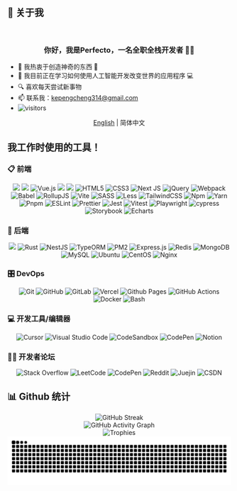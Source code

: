 ## 🚀 关于我

<div align="center">
  <img src="https://pic1.imgdb.cn/item/67e512140ba3d5a1d7e515bd.jpg" alt="" width="500" />
</div>

### <div align="center">你好，我是Perfecto，一名全职全栈开发者 👨‍💻</div>

- 👀 我热衷于创造神奇的东西 🖤
- 🌱 我目前正在学习如何使用人工智能开发改变世界的应用程序 💻
- 🔍 喜欢每天尝试新事物
- 📫 联系我：kepengcheng314@gmail.com
- ![visitors](https://visitor-badge.glitch.me/badge?page_id=Perfecto23&left_color=green&right_color=red)

<p align="center">
  <a href='./README.md'>English</a> | 简体中文
</p>

## 我工作时使用的工具！

### 📋 前端

<div align="center">
  <img src="https://img.shields.io/badge/JavaScript-F7DF1E?style=flat-square&logo=javascript&logoColor=black" />
  <img src="https://img.shields.io/badge/TypeScript-3178C6?style=flat-square&logo=typescript&logoColor=white" />
  <img src="https://img.shields.io/badge/Vue.js-35495e.svg?style=flat-square&logo=vuedotjs&logoColor=4FC08D" alt="Vue.js" />
  <img src="https://img.shields.io/badge/React-61DAFB?style=flat-square&logo=react&logoColor=black" />
  <img src="https://img.shields.io/badge/Node.js-339933?style=flat-square&logo=node.js&logoColor=white" />
  <img src="https://img.shields.io/badge/HTML5-E34F26?style=flat-square&logo=html5&logoColor=white" alt="HTML5" />
  <img src="https://img.shields.io/badge/CSS3-1572B6?style=flat-square&logo=css3&logoColor=white" alt="CSS3" />
  <img src="https://img.shields.io/badge/Next-black?style=flat-square&logo=next.js&logoColor=white" alt="Next JS" />
  <img src="https://img.shields.io/badge/Jquery-0769AD.svg?style=flat-square&logo=jquery&logoColor=white" alt="jQuery" />
  <img src="https://img.shields.io/badge/Webpack-8DD6F9.svg?style=flat-square&logo=webpack&logoColor=black" alt="Webpack" />
  <img src="https://img.shields.io/badge/Babel-F9DC3e?style=flat-square&logo=babel&logoColor=black" alt="Babel" />
  <img src="https://img.shields.io/badge/RollupJS-ef3335?style=flat-square&logo=rollup.js&logoColor=white" alt="RollupJS" />
  <img src="https://img.shields.io/badge/Vite-646CFF.svg?style=flat-square&logo=vite&logoColor=white" alt="Vite" />
  <img src="https://img.shields.io/badge/SASS-hotpink.svg?style=flat-square&logo=SASS&logoColor=white" alt="SASS" />
  <img src="https://img.shields.io/badge/Less-2B4C80?style=flat-square&logo=less&logoColor=white" alt="Less" />
  <img src="https://img.shields.io/badge/Tailwindcss-38B2AC.svg?style=flat-square&logo=tailwind-css&logoColor=white" alt="TailwindCSS" />
  <img src="https://img.shields.io/badge/Npm-CB3837.svg?style=flat-square&logo=npm&logoColor=white" alt="Npm" />
  <img src="https://img.shields.io/badge/Yarn-2C8EBB.svg?style=flat-square&logo=yarn&logoColor=white" alt="Yarn" />
  <img src="https://img.shields.io/badge/Pnpm-4a4a4a.svg?style=flat-square&logo=pnpm&logoColor=f69220" alt="Pnpm" />
  <img src="https://img.shields.io/badge/ESLint-4B3263?style=flat-square&logo=ESLint&logoColor=white" alt="ESLint" />
  <img src="https://img.shields.io/badge/Prettier-F7B93E.svg?style=flat-square&logo=Prettier&logoColor=white" alt="Prettier" />
  <img src="https://img.shields.io/badge/Jest-C21325?style=flat-square&logo=Jest&logoColor=white" alt="Jest" />
  <img src="https://img.shields.io/badge/Vitest-C21325?style=flat-square&logo=Vitest&logoColor=white" alt="Vitest" />
  <img src="https://img.shields.io/badge/Playwright-C21325?style=flat-square&logo=Playwright&logoColor=white" alt="Playwright" />
  <img src="https://img.shields.io/badge/Cypress-E5E5E5?style=flat-square&logo=cypress&logoColor=058a5e" alt="cypress" />
  <img src="https://img.shields.io/badge/Storybook-FF4785?style=flat-square&logo=storybook&logoColor=white" alt="Storybook" />
  <img src="https://img.shields.io/badge/Echarts-000000?style=flat-square&logo=apcheecharts&logoColor=white" alt="Echarts" />
</div>

### 💾 后端

<div align="center">
  <img src="https://img.shields.io/badge/Node.js-339933?style=flat-square&logo=node.js&logoColor=white" />
  <img src="https://img.shields.io/badge/Rust-000000?style=flat-square&logo=rust&logoColor=white" alt="Rust" />
  <img src="https://img.shields.io/badge/Nestjs-E0234E.svg?style=flat-square&logo=nestjs&logoColor=white" alt="NestJS" />
  <img src="https://img.shields.io/badge/TypeORM-3982CE?style=flat-square&logo=TypeORM&logoColor=white" alt="TypeORM" />
  <img src="https://img.shields.io/badge/PM2-2B037A?style=flat-square&logo=pm2&logoColor=white" alt="PM2" />
  <img src="https://img.shields.io/badge/Express.js-404d59.svg?style=flat-square&logo=express&logoColor=61DAFB" alt="Express.js" />
  <img src="https://img.shields.io/badge/Redis-DD0031.svg?style=flat-square&logo=Redis&logoColor=white" alt="Redis" />
  <img src="https://img.shields.io/badge/MongoDB-4ea94b.svg?style=flat-square&logo=MongoDB&logoColor=white" alt="MongoDB" />
  <img src="https://img.shields.io/badge/MySQL-00f.svg?style=flat-square&logo=MySQL&logoColor=white" alt="MySQL" />
  <img src="https://img.shields.io/badge/Ubuntu-E95420?style=flat-square&logo=ubuntu&logoColor=white" alt="Ubuntu" />
  <img src="https://img.shields.io/badge/Cent%20OS-002260?style=flat-square&logo=centos&logoColor=F0F0F0" alt="CentOS" />
  <img src="https://img.shields.io/badge/Nginx-009639.svg?style=flat-square&logo=Nginx&logoColor=white" alt="Nginx" />
</div>

### 🎛️ DevOps

<div align="center">
  <img src="https://img.shields.io/badge/Git-F05033.svg?style=flat-square&logo=Git&logoColor=white" alt="Git" />
  <img src="https://img.shields.io/badge/GitHub-121011.svg?style=flat-square&logo=GitHub&logoColor=white" alt="GitHub" />
  <img src="https://img.shields.io/badge/GitLab-E65328.svg?style=flat-square&logo=GitLab&logoColor=white" alt="GitLab" />
  <img src="https://img.shields.io/badge/Vercel-000000.svg?style=flat-square&logo=vercel&logoColor=white" alt="Vercel" />
  <img src="https://img.shields.io/badge/Github%20Pages-121013?style=flat-square&logo=github&logoColor=white" alt="Github Pages" />
  <img src="https://img.shields.io/badge/GitHub%20Actions-2671E5.svg?style=flat-square&logo=GitHub%20Actions&logoColor=white" alt="GitHub Actions" />
  <img src="https://img.shields.io/badge/Docker-0db7ed.svg?style=flat-square&logo=Docker&logoColor=white" alt="Docker" />
  <img src="https://img.shields.io/badge/Bash-4EAA25?style=flat-square&logo=GNU%20Bash&logoColor=white" alt="Bash" />
</div>

### 💻 开发工具/编辑器

<div align="center">
  <img src="https://img.shields.io/badge/Cursor-000000?style=flat-square&logo=cursor&logoColor=white" alt="Cursor" />
  <img src="https://img.shields.io/badge/Visual%20Studio%20Code-0078d7.svg?style=flat-square&logo=Visual%20Studio%20Code&logoColor=white" alt="Visual Studio Code" />
  <img src="https://img.shields.io/badge/Codesandbox-040404?style=flat-square&logo=codesandbox&logoColor=DBDBDB" alt="CodeSandbox" />
  <img src="https://img.shields.io/badge/CodePen-white?style=flat-square&logo=codepen&logoColor=black" alt="CodePen" />
  <img src="https://img.shields.io/badge/Notion-000000.svg?style=flat-square&logo=notion&logoColor=white" alt="Notion" />
</div>

### 🧑‍💻 开发者论坛

<div align="center">
  <img src="https://img.shields.io/badge/Stackoverflow-FE7A16?style=flat-square&logo=stack-overflow&logoColor=white" alt="Stack Overflow" />
  <img src="https://img.shields.io/badge/LeetCode-000000?style=flat-square&logo=LeetCode&logoColor=#d16c06" alt="LeetCode" />
  <img src="https://img.shields.io/badge/Codepen-000000?style=flat-square&logo=Codepen&logoColor=white" alt="CodePen" />
  <img src="https://img.shields.io/badge/Reddit-FF4500?style=flat-square&logo=reddit&logoColor=white" alt="Reddit" />
  <img src="https://img.shields.io/badge/Juejin-blue?style=flat-square&logo=juejin&logoColor=white" alt="Juejin" />
  <img src="https://img.shields.io/badge/CSDN-FF69B4?style=flat-square&logo=csdn&logoColor=white" alt="CSDN" />
</div>

## 📊 Github 统计

<div align="center">
  <img src="https://github-readme-streak-stats.herokuapp.com/?user=Perfecto23&theme=radical&hide_border=true" style="width: 500px" alt="GitHub Streak"/>
</div>
<div align="center">
  <img src="https://github-readme-activity-graph.vercel.app/graph?username=Perfecto23&theme=radical&count_private=true" alt="GitHub Activity Graph" style="width: 500px"/>
</div>
<div align="center">
  <img src="https://github-profile-trophy.vercel.app/?username=Perfecto23" alt="Trophies"/>
</div>
<picture>
  <source media="(prefers-color-scheme: dark)" srcset="https://raw.githubusercontent.com/Perfecto23/Perfecto23/output/github-contribution-grid-snake-dark.svg">
  <source media="(prefers-color-scheme: light)" srcset="https://raw.githubusercontent.com/Perfecto23/Perfecto23/output/github-contribution-grid-snake.svg">
  <img alt="github contribution grid snake animation" src="https://raw.githubusercontent.com/Perfecto23/Perfecto23/output/github-contribution-grid-snake.svg">
</picture>